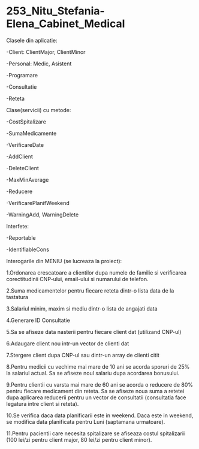 # 253_Nitu_Stefania-Elena_Cabinet_Medical
Clasele din aplicatie:

-Client:
  ClientMajor,
  ClientMinor

-Personal:
   Medic,
   Asistent

-Programare

-Consultatie

-Reteta

Clase(servicii) cu metode:

-CostSpitalizare

-SumaMedicamente

-VerificareDate

-AddClient

-DeleteClient

-MaxMinAverage

-Reducere

-VerificarePlanifWeekend

-WarningAdd, WarningDelete

Interfete:

-Reportable

-IdentifiableCons


Interogarile din MENIU (se lucreaza la proiect):

1.Ordonarea crescatoare a clientilor dupa numele de familie si verificarea corectitudinii CNP-ului, email-ului si numarului de telefon.

2.Suma medicamentelor pentru fiecare reteta dintr-o lista data de la tastatura

3.Salariul minim, maxim si mediu dintr-o lista de angajati data

4.Generare ID Consultatie

5.Sa se afiseze data nasterii pentru fiecare client dat (utilizand CNP-ul)

6.Adaugare client nou intr-un vector de clienti dat

7.Stergere client dupa CNP-ul sau dintr-un array de clienti citit

8.Pentru medicii cu vechime mai mare de 10 ani se acorda sporuri de 25% la salariul actual. Sa se afiseze noul salariu dupa acordarea bonusului.

9.Pentru clientii cu varsta mai mare de 60 ani se acorda o reducere de 80% pentru fiecare medicament din reteta. Sa se afiseze noua suma a retetei dupa aplicarea reducerii pentru un vector de consultatii (consultatia face legatura intre client si reteta).

10.Se verifica daca data planificarii este in weekend. Daca este in weekend, se modifica data planificata pentru Luni (saptamana urmatoare).

11.Pentru pacientii care necesita spitalizare se afiseaza costul spitalizarii (100 lei/zi pentru client major, 80 lei/zi pentru client minor).